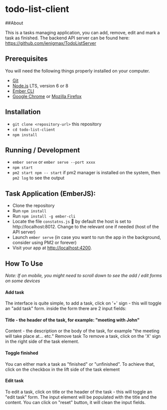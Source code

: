 # todo-list-client

##About

This is a tasks managing application, you can add, remove, edit and mark a task as finished. 
The backend API server can be found here: https://github.com/ienigmax/TodoListServer

## Prerequisites

You will need the following things properly installed on your computer.

* [Git](https://git-scm.com/)
* [Node.js](https://nodejs.org/) LTS, version 6 or 8
* [Ember CLI](https://ember-cli.com/)
* [Google Chrome](https://google.com/chrome/) or [Mozilla Firefox](https://www.mozilla.org/en-US/firefox/new/)

## Installation

* `git clone <repository-url>` this repository
* `cd todo-list-client`
* `npm install`

## Running / Development

* `ember serve` or `ember serve --port xxxx` 
* `npm start`
* `pm2 start npm -- start` if pm2 manager is installed on the system, then `pm2 log` to see the output

## Task Application (EmberJS):

*	Clone the repository
*	Run `npm install`
*	Run `npm install -g ember-cli`
*	Locate the file `constatns.js`  by default the host is set to http://localhost:8012. Change to the relevant one if needed (host of the API server)
*	Launch `ember serve` (in case you want to run the app in the background, consider using PM2 or forever)
* Visit your app at [http://localhost:4200](http://localhost:4200).

## How To Use

_Note: If on mobile, you might need to scroll down to see the add / edit forms on some devices_

#### Add task
The interface is quite simple, to add a task, click on '+' sign - this will toggle an "add task" form. inside the form there are 2 input fields:

#### Title - the header of the task, for example: "meeting with John"
Content - the description or the body of the task, for example "the meeting will take place at... etc."
Remove task
To remove a task, click on the 'X' sign in the right side of the task element.

#### Toggle finished
You can either mark a task as "finished" or "unfinished". To achieve that, click on the checkbox in the lift side of the task element

#### Edit task
To edit a task, click on title or the header of the task - this will toggle an "edit task" form. The input element will be populated with the title and the content. You can click on "reset" button, it will clean the input fields.

